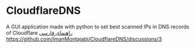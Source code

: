 # CloudflareDNS
A GUI application made with python to set best scanned IPs in DNS records of Cloudflare
[راهنمای فارسی](https://github.com/ImanMontajabi/CloudflareDNS/discussions/3)
https://github.com/ImanMontajabi/CloudflareDNS/discussions/3
